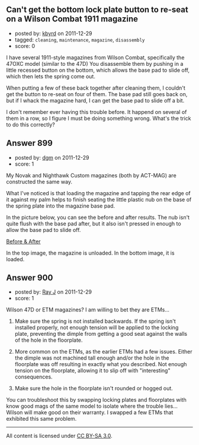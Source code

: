 ## Can't get the bottom lock plate button to re-seat on a Wilson Combat 1911 magazine

- posted by: [kbyrd](https://stackexchange.com/users/-1/37-kbyrd) on 2011-12-29
- tagged: `cleaning`, `maintenance`, `magazine`, `disassembly`
- score: 0

I have several 1911-style magazines from Wilson Combat, specifically the 47OXC model (similar to the 47D) You disassemble them by pushing in a little recessed button on the bottom, which allows the base pad to slide off, which then lets the spring come out. 

When putting a few of these back together after cleaning them, I couldn't get the button to re-seat on four of them. The base pad still goes back on, but if I whack the magazine hard, I can get the base pad to slide off a bit. 

I don't remember ever having this trouble before. It happend on several of them in a row, so I figure I must be doing something wrong. What's the trick to do this correctly?


## Answer 899

- posted by: [dgm](https://stackexchange.com/users/-1/78-dgm) on 2011-12-29
- score: 1

<p>My Novak and Nighthawk Custom magazines (both by ACT-MAG) are constructed the same way. </p>

<p>What I've noticed is that loading the magazine and tapping the rear edge of it against my palm helps to finish seating the little plastic nub on the base of the spring plate into the magazine base pad.</p>

<p>In the picture below, you can see the before and after results. The nub isn't quite flush with the base pad after, but it also isn't pressed in enough to allow the base pad to slide off.</p>

<p><a href="http://i.stack.imgur.com/Jpc5X.jpg" rel="nofollow">Before &amp; After</a></p>

<p>In the top image, the magazine is unloaded. In the bottom image, it is loaded.</p>



## Answer 900

- posted by: [Ray J](https://stackexchange.com/users/-1/166-ray-j) on 2011-12-29
- score: 1

Wilson 47D or ETM magazines?  I am willing to bet they are ETMs...

1.  Make sure the spring is not installed backwards.  If the spring isn't installed properly, not enough tension will be applied to the locking plate, preventing the dimple from getting a good seat against the walls of the hole in the floorplate.

2.  More common on the ETMs, as the earlier ETMs had a few issues.  Either the dimple was not machined tall enough and/or the hole in the floorplate was off resulting in exactly what you described.  Not enough tension on the floorplate, allowing it to slip off with "interesting" consequences.

3.  Make sure the hole in the floorplate isn't rounded or hogged out.

You can troubleshoot this by swapping locking plates and floorplates with know good mags of the same model to isolate where the trouble lies...  Wilson will make good on their warranty.  I swapped a few ETMs that exhibited this same problem.



---

All content is licensed under [CC BY-SA 3.0](https://creativecommons.org/licenses/by-sa/3.0/).
